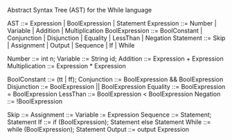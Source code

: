 Abstract Syntax Tree (AST) for the While language

AST ::= Expression | BoolExpression | Statement
Expression ::= Number | Variable | Addition | Multiplication
BoolExpression ::= BoolConstant | Conjunction | Disjunction | Equality | LessThan | Negation
Statement ::= Skip | Assignment | Output | Sequence | If | While

Number ::= int n;
Variable ::= String id;
Addition ::= Expression + Expression
Multiplication ::= Expression * Expression

BoolConstant ::= (tt | ff);
Conjunction ::= BoolExpression && BoolExpression
Disjunction ::= BoolExpression || BoolExpression
Equality ::= BoolExpression = BoolExpression
LessThan ::= BoolExpression < BoolExpression
Negation ::= !BoolExpression

Skip ::= 
Assignment ::= Variable := Expression
Sequence ::= Statement; Statement
If ::= if (BoolExpression); Statement else Statement
While ::= while (BoolExpression); Statement
Output ::= output Expression